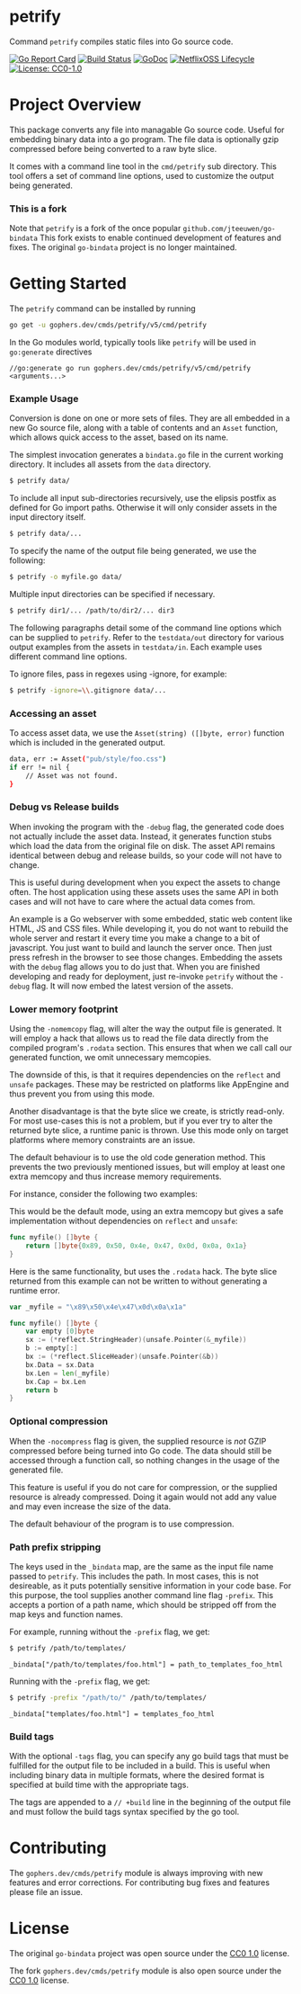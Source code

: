 petrify
=======

Command `petrify` compiles static files into Go source code.

[![Go Report Card](https://goreportcard.com/badge/gophers.dev/cmds/petrify)](https://goreportcard.com/report/gophers.dev/cmds/petrify)
[![Build Status](https://travis-ci.com/shoenig/petrify.svg?branch=master)](https://travis-ci.com/shoenig/petrify)
[![GoDoc](https://godoc.org/gophers.dev/cmds/petrify?status.svg)](https://godoc.org/gophers.dev/cmds/petrify)
[![NetflixOSS Lifecycle](https://img.shields.io/osslifecycle/shoenig/petrify.svg)](OSSMETADATA)
[![License: CC0-1.0](https://img.shields.io/badge/License-CC0%201.0-lightgrey.svg)](http://creativecommons.org/publicdomain/zero/1.0/)

# Project Overview

This package converts any file into managable Go source code. Useful for
embedding binary data into a go program. The file data is optionally gzip
compressed before being converted to a raw byte slice.

It comes with a command line tool in the `cmd/petrify` sub directory.
This tool offers a set of command line options, used to customize the
output being generated.

### This is a fork

Note that `petrify` is a fork of the once popular `github.com/jteeuwen/go-bindata`
This fork exists to enable continued development of features and fixes. The
original `go-bindata` project is no longer maintained.


# Getting Started

The `petrify` command can be installed by running
```bash
go get -u gophers.dev/cmds/petrify/v5/cmd/petrify
```

In the Go modules world, typically tools like `petrify` will be used in `go:generate` directives
```golang
//go:generate go run gophers.dev/cmds/petrify/v5/cmd/petrify <arguments...>
```

### Example Usage

Conversion is done on one or more sets of files. They are all embedded in a new
Go source file, along with a table of contents and an `Asset` function,
which allows quick access to the asset, based on its name.

The simplest invocation generates a `bindata.go` file in the current
working directory. It includes all assets from the `data` directory.
```bash
$ petrify data/
```

To include all input sub-directories recursively, use the elipsis postfix
as defined for Go import paths. Otherwise it will only consider assets in the
input directory itself.
```bash
$ petrify data/...
```

To specify the name of the output file being generated, we use the following:
```bash
$ petrify -o myfile.go data/
```

Multiple input directories can be specified if necessary.
```bash
$ petrify dir1/... /path/to/dir2/... dir3
```

The following paragraphs detail some of the command line options which can be 
supplied to `petrify`. Refer to the `testdata/out` directory for various
output examples from the assets in `testdata/in`. Each example uses different
command line options.

To ignore files, pass in regexes using -ignore, for example:
```bash
$ petrify -ignore=\\.gitignore data/...
```

### Accessing an asset

To access asset data, we use the `Asset(string) ([]byte, error)` function which
is included in the generated output.
```bash
data, err := Asset("pub/style/foo.css")
if err != nil {
    // Asset was not found.
}
```

### Debug vs Release builds

When invoking the program with the `-debug` flag, the generated code does
not actually include the asset data. Instead, it generates function stubs
which load the data from the original file on disk. The asset API remains
identical between debug and release builds, so your code will not have to
change.

This is useful during development when you expect the assets to change often.
The host application using these assets uses the same API in both cases and
will not have to care where the actual data comes from.

An example is a Go webserver with some embedded, static web content like
HTML, JS and CSS files. While developing it, you do not want to rebuild the
whole server and restart it every time you make a change to a bit of
javascript. You just want to build and launch the server once. Then just press
refresh in the browser to see those changes. Embedding the assets with the
`debug` flag allows you to do just that. When you are finished developing and
ready for deployment, just re-invoke `petrify` without the `-debug` flag.
It will now embed the latest version of the assets.


### Lower memory footprint

Using the `-nomemcopy` flag, will alter the way the output file is generated.
It will employ a hack that allows us to read the file data directly from
the compiled program's `.rodata` section. This ensures that when we call
call our generated function, we omit unnecessary memcopies.

The downside of this, is that it requires dependencies on the `reflect` and
`unsafe` packages. These may be restricted on platforms like AppEngine and
thus prevent you from using this mode.

Another disadvantage is that the byte slice we create, is strictly read-only.
For most use-cases this is not a problem, but if you ever try to alter the
returned byte slice, a runtime panic is thrown. Use this mode only on target
platforms where memory constraints are an issue.

The default behaviour is to use the old code generation method. This
prevents the two previously mentioned issues, but will employ at least one
extra memcopy and thus increase memory requirements.

For instance, consider the following two examples:

This would be the default mode, using an extra memcopy but gives a safe
implementation without dependencies on `reflect` and `unsafe`:

```go
func myfile() []byte {
    return []byte{0x89, 0x50, 0x4e, 0x47, 0x0d, 0x0a, 0x1a}
}
```

Here is the same functionality, but uses the `.rodata` hack.
The byte slice returned from this example can not be written to without
generating a runtime error.

```go
var _myfile = "\x89\x50\x4e\x47\x0d\x0a\x1a"

func myfile() []byte {
    var empty [0]byte
    sx := (*reflect.StringHeader)(unsafe.Pointer(&_myfile))
    b := empty[:]
    bx := (*reflect.SliceHeader)(unsafe.Pointer(&b))
    bx.Data = sx.Data
    bx.Len = len(_myfile)
    bx.Cap = bx.Len
    return b
}
```

### Optional compression

When the `-nocompress` flag is given, the supplied resource is *not* GZIP
compressed before being turned into Go code. The data should still be accessed
through a function call, so nothing changes in the usage of the generated file.

This feature is useful if you do not care for compression, or the supplied
resource is already compressed. Doing it again would not add any value and may
even increase the size of the data.

The default behaviour of the program is to use compression.

### Path prefix stripping

The keys used in the `_bindata` map, are the same as the input file name
passed to `petrify`. This includes the path. In most cases, this is not
desireable, as it puts potentially sensitive information in your code base.
For this purpose, the tool supplies another command line flag `-prefix`.
This accepts a portion of a path name, which should be stripped off from
the map keys and function names.

For example, running without the `-prefix` flag, we get:

```bash
$ petrify /path/to/templates/
```
```golang
_bindata["/path/to/templates/foo.html"] = path_to_templates_foo_html
```

Running with the `-prefix` flag, we get:
```bash
$ petrify -prefix "/path/to/" /path/to/templates/
```
```golang
_bindata["templates/foo.html"] = templates_foo_html
```

### Build tags

With the optional `-tags` flag, you can specify any go build tags that
must be fulfilled for the output file to be included in a build. This
is useful when including binary data in multiple formats, where the desired
format is specified at build time with the appropriate tags.

The tags are appended to a `// +build` line in the beginning of the output file
and must follow the build tags syntax specified by the go tool.

# Contributing

The `gophers.dev/cmds/petrify` module is always improving with new features
and error corrections. For contributing bug fixes and features please file an issue.

# License

The original `go-bindata` project was open source under the [CC0 1.0](LICENSE) license.

The fork `gophers.dev/cmds/petrify` module is also open source under the [CC0 1.0](LICENSE) license.
